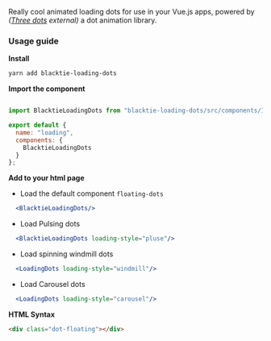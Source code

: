 
Really cool animated loading dots for use in your Vue.js apps, powered by *([Three dots](https://github.com/nzbin/three-dots/?target=_blank) external)* a dot animation library.

### Usage guide

__Install__

  ```bash
  yarn add blacktie-loading-dots
  ```

__Import the component__

```jsx static

import BlacktieLoadingDots from "blacktie-loading-dots/src/components/Index.vue";

export default {
  name: "loading",
  components: {
    BlacktieLoadingDots
  }
};
```

__Add to your html page__

- Load the default component `floating-dots`

```jsx
  <BlacktieLoadingDots/>
```

- Load Pulsing dots

```jsx static
  <BlacktieLoadingDots loading-style="pluse"/>
```

- Load spinning windmill dots

```jsx static
  <LoadingDots loading-style="windmill"/>
```

- Load Carousel dots

```jsx static
  <LoadingDots loading-style="carousel"/>
```

__HTML Syntax__

```html
<div class="dot-floating"></div>
```
